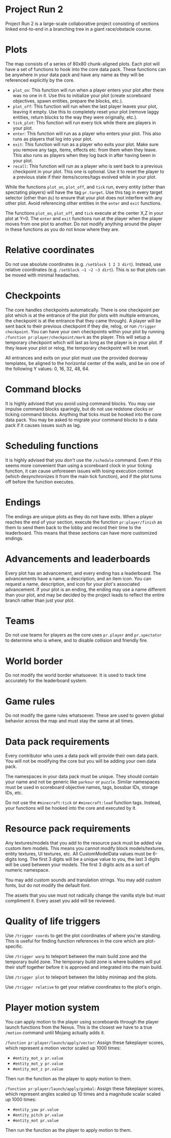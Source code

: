 # Project Run 2
Project Run 2 is a large-scale collaborative project consisting of sections linked end-to-end in a branching tree in a giant race/obstacle course.

# Plots
The map consists of a series of 80x80 chunk-aligned plots. Each plot will have a set of functions to hook into the core data pack. These functions can be anywhere in your data pack and have any name as they will be referenced explicitly by the core.

- `plot_on`: This function will run when a player enters your plot after there was no one in it. Use this to initialize your plot (create scoreboard objectives, spawn entities, prepare the blocks, etc.).
- `plot_off`: This function will run when the last player leaves your plot, leaving it empty. Use this to completely reset your plot (remove laggy entities, return blocks to the way they were originally, etc.).
- `tick_plot`: This function will run every tick while there are players in your plot.
- `enter`: This function will run as a player who enters your plot. This also runs as players that log into your plot.
- `exit`: This function will run as a player who exits your plot. Make sure you remove any tags, items, effects etc. from them when they leave. This also runs as players when they log back in after having been in your plot.
- `recall`: This function will run as a player who is sent back to a previous checkpoint in your plot. This one is optional. Use it to reset the player to a previous state if their items/scores/tags evolved while in your plot.

While the functions `plot_on`, `plot_off`, and `tick` run, every entity (other than spectating players) will have the tag `pr.target`. Use this tag in every target selector (other than `@s`) to ensure that your plot does not interfere with any other plot. Avoid referencing other entities in the `enter` and `exit` functions.

The functions `plot_on`, `plot_off`, and `tick` execute at the center X,Z in your plot at Y=0. The `enter` and `exit` functions run at the player when the player moves from one plot to another. Do not modify anything around the player in these functions as you do not know where they are.

# Relative coordinates
Do not use absolute coordinates (e.g. `/setblock 1 2 3 dirt`). Instead, use relative coordinates (e.g. `/setblock ~1 ~2 ~3 dirt`). This is so that plots can be moved with minimal headaches.

# Checkpoints
The core handles checkpoints automatically. There is one checkpoint per plot which is at the entrance of the plot (for plots with multiple entrances, the checkpoint is at the entrance that they came through). A player will be sent back to their previous checkpoint if they die, relog, or run `/trigger checkpoint`. You can have your own checkpoints within your plot by running `/function pr:player/checkpoint/mark` as the player. This will setup a temporary checkpoint which will last as long as the player is in your plot. If they leave your plot or relog, the temporary checkpoint will be reset.

All entrances and exits on your plot must use the provided doorway templates, be aligned to the horizontal center of the walls, and be on one of the following Y values: 0, 16, 32, 48, 64.

# Command blocks
It is highly advised that you avoid using command blocks. You may use impulse command blocks sparingly, but do not use redstone clocks or ticking command blocks. Anything that ticks must be hooked into the core data pack. You may be asked to migrate your command blocks to a data pack if it causes issues such as lag.

# Scheduling functions
It is highly advised that you don't use the `/schedule` command. Even if this seems more convenient than using a scoreboard clock in your ticking function, it can cause unforeseen issues with losing execution context (which desynchronizes it from the main tick function), and if the plot turns off before the function executes.

# Endings
The endings are unique plots as they do not have exits. When a player reaches the end of your section, execute the function `pr:player/finish` as them to send them back to the lobby and record their time to the leaderboard. This means that these sections can have more customized endings.

# Advancements and leaderboards
Every plot has an advancement, and every ending has a leaderboard. The advancements have a name, a description, and an item icon. You can request a name, description, and icon for your plot's associated advancement. If your plot is an ending, the ending may use a name different than your plot, and may be decided by the project leads to reflect the entire branch rather than just your plot.

# Teams
Do not use teams for players as the core uses `pr.player` and `pr.spectator` to determine who is where, and to disable collision and friendly fire.

# World border
Do not modify the world border whatsoever. It is used to track time accurately for the leaderboard system.

# Game rules
Do not modify the game rules whatsoever. These are used to govern global behavior across the map and must stay the same at all times.

# Data pack requirements
Every contributor who uses a data pack will provide their own data pack. You will not be modifying the core but you will be adding your own data pack.

The namespaces in your data pack must be unique. They should contain your name and not be generic like `parkour` or `puzzle`. Similar namespaces must be used in scoreboard objective names, tags, bossbar IDs, storage IDs, etc.

Do not use the `#minecraft:tick` or `#minecraft:load` function tags. Instead, your functions will be hooked into the core and executed by it.

# Resource pack requirements
Any textures/models that you add to the resource pack must be added via custom item models. This means you cannot modify block models/textures, entity textures, UI textures, etc. All CustomModelData values must be 6-digits long. The first 3 digits will be a unique value to you, the last 3 digits will be used between your models. The first 3 digits acts as a sort of numeric namespace.

You may add custom sounds and translation strings. You may add custom fonts, but do not modify the default font.

The assets that you use must not radically change the vanilla style but must compliment it. Every asset you add will be reviewed.

# Quality of life triggers
Use `/trigger coords` to get the plot coordinates of where you're standing. This is useful for finding function references in the core which are plot-specific.

Use `/trigger warp` to teleport between the main build zone and the temporary build zone. The temporary build zone is where builders will put their stuff together before it is approved and integrated into the main build.

Use `/trigger plot` to teleport between the lobby minimap and the plots.

Use `/trigger relative` to get your relative coordinates to the plot's origin.

# Player motion system
You can apply motion to the player using scoreboards through the player launch functions from the Nexus. This is the closest we have to a true `/motion` command until Mojang actually adds it.

`/function pr:player/launch/apply/vector`: Assign these fakeplayer scores, which represent a motion vector scaled up 1000 times:
- `#entity_mot_x pr.value`
- `#entity_mot_y pr.value`
- `#entity_mot_z pr.value`

Then run the function as the player to apply motion to them.

`/function pr:player/launch/apply/gimbal`: Assign these fakeplayer scores, which represent angles scaled up 10 times and a magnitude scalar scaled up 1000 times:
- `#entity_yaw pr.value`
- `#entity_pitch pr.value`
- `#entity_mot pr.value`

Then run the function as the player to apply motion to them.